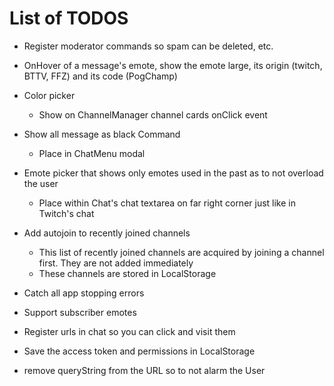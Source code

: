 # List of TODOS

* Register moderator commands so spam can be deleted, etc.

* OnHover of a message's emote, show the emote large, its origin (twitch, BTTV, FFZ) and its code (PogChamp)

* Color picker
    * Show on ChannelManager channel cards onClick event

* Show all message as black Command
    * Place in ChatMenu modal

* Emote picker that shows only emotes used in the past as to not overload the user
    * Place within Chat's chat textarea on far right corner just like in Twitch's chat
  
* Add autojoin to recently joined channels
    * This list of recently joined channels are acquired by joining a channel first. They are not added immediately
    * These channels are stored in LocalStorage

* Catch all app stopping errors 

* Support subscriber emotes

* Register urls in chat so you can click and visit them

* Save the access token and permissions in LocalStorage

* remove queryString from the URL so to not alarm the User